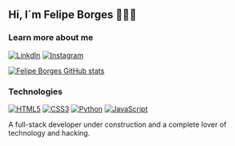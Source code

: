 ## Hi, I´m Felipe Borges 🙋🏾‍♂️

### Learn more about me

[![LinkdIn](https://img.shields.io/badge/LinkedIn-0077B5?style=for-the-badge&logo=linkedin&logoColor=white)](https://www.linkedin.com/in/devfelipeborges/)
[![Instagram](https://img.shields.io/badge/Instagram-E4405F?style=for-the-badge&logo=instagram&logoColor=white)](https://www.instagram.com/felipe.bgx/)

[![Felipe Borges GitHub stats](https://github-readme-stats.vercel.app/api?username=devfborges&show_icons=true&theme=tokyonight)](#)

### Technologies

[![HTML5](https://img.shields.io/badge/HTML5-E34F26?style=for-the-badge&logo=html5&logoColor=white)](#)
[![CSS3](https://img.shields.io/badge/CSS3-1572B6?style=for-the-badge&logo=css3&logoColor=white)](#)
[![Python](https://img.shields.io/badge/Python-3776AB?style=for-the-badge&logo=python&logoColor=white)](#)
[![JavaScript](https://img.shields.io/badge/JavaScript-F7DF1E?style=for-the-badge&logo=javascript&logoColor=black)](#)

A full-stack developer under construction and a complete lover of technology and hacking.
